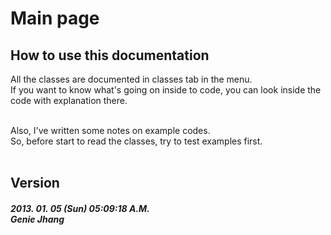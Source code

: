 # Main page

## How to use this documentation

All the classes are documented in classes tab in the menu. <br>
If you want to know what's going on inside to code, you can look inside the code with explanation there.<br><br>

Also, I've written some notes on example codes. <br>
So, before start to read the classes, try to test examples first. <br><br>


## Version 

##### 2013. 01. 05 (Sun) 05:09:18 A.M. <br> Genie Jhang
